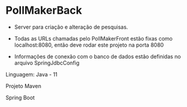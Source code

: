 # PollMakerBack

- Server para criação e alteração de pesquisas.

- Todas as URLs chamadas pelo PollMakerFront estão fixas como localhost:8080, então deve rodar este projeto na porta 8080

- Informações de conexão com o banco de dados estão definidas no arquivo SpringJdbcConfig

Linguagem: Java - 11

Projeto Maven

Spring Boot
